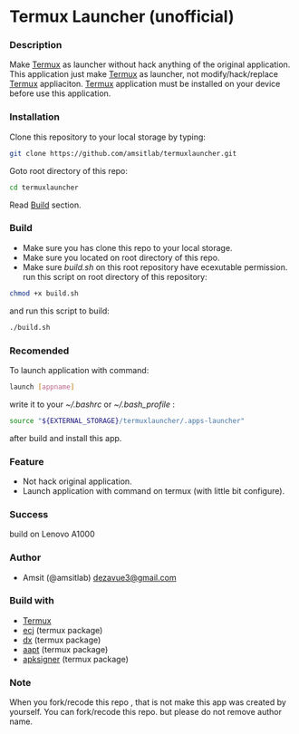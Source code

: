 # Termux Launcher (unofficial)

### Description
Make [Termux](https://github.com/termux/termux-app) as launcher without hack anything of the original application.
This application just make [Termux](https://github.com/termux/termux-app) as launcher, not modify/hack/replace [Termux](https://github.com/termux/termux-app) appliaciton.
[Termux](https://github.com/termux/termux-app) application must be installed on your device before use this application.



### Installation
Clone this repository to your local storage by typing:
```bash
git clone https://github.com/amsitlab/termuxlauncher.git
```
Goto root directory of this repo:
```bash
cd termuxlauncher
```
Read [Build](#Build) section.


### Build
- Make sure you has clone this repo to your local storage.
- Make sure you located on root directory of this repo.
- Make sure *build.sh* on this root repository have ecexutable permission.
run this script on root directory of this repository:
```bash
chmod +x build.sh 
```

and run this script to build:
```bash
./build.sh

```




### Recomended
To launch application with command:
```bash
launch [appname]
```
write it to your *~/.bashrc* or *~/.bash_profile* :
```bash
source "${EXTERNAL_STORAGE}/termuxlauncher/.apps-launcher"
```
after build and install this app.

### Feature
- Not hack original application.
- Launch application with command on termux (with little bit configure).



### Success
build on Lenovo A1000




### Author
- Amsit (@amsitlab) <dezavue3@gmail.com>




### Build with
- [Termux](https://github.com/termux/termux-app)
- [ecj](http://www.eclipse.org/jdt/core/)  (termux package)
- [dx](http://developer.android.com/tools/help/index.html) (termux package)
- [aapt](http://elinux.org/Android_aapt) (termux package)
- [apksigner](https://github.com/fornwall/apksigner) (termux package)

### Note
When you fork/recode this repo , that is not make this app was created by yourself.
You can fork/recode this repo. but please do not remove author name.


